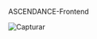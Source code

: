 ASCENDANCE-Frontend

![Capturar](https://user-images.githubusercontent.com/49738156/86387224-d97dbd00-bc60-11ea-8650-65e283d0e0c5.PNG)

